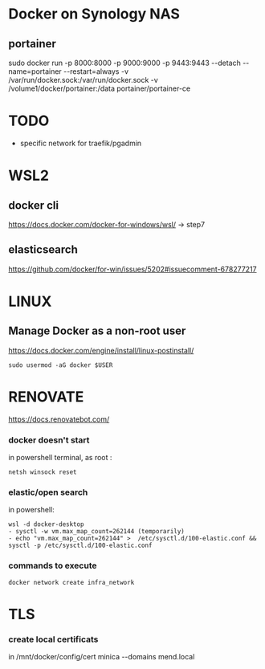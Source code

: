# Docker on Synology NAS

## portainer 

sudo docker run -p 8000:8000 -p 9000:9000 -p 9443:9443 --detach --name=portainer --restart=always -v /var/run/docker.sock:/var/run/docker.sock -v /volume1/docker/portainer:/data portainer/portainer-ce



# TODO

- specific network for traefik/pgadmin

# WSL2
## docker cli
https://docs.docker.com/docker-for-windows/wsl/ -> step7
 
## elasticsearch
https://github.com/docker/for-win/issues/5202#issuecomment-678277217

# LINUX

## Manage Docker as a non-root user 
https://docs.docker.com/engine/install/linux-postinstall/
    
    sudo usermod -aG docker $USER





# RENOVATE
https://docs.renovatebot.com/


### docker doesn't start

in powershell terminal, as root :

    netsh winsock reset


### elastic/open search
in powershell:

    wsl -d docker-desktop
    - sysctl -w vm.max_map_count=262144 (temporarily)
    - echo "vm.max_map_count=262144" >  /etc/sysctl.d/100-elastic.conf && sysctl -p /etc/sysctl.d/100-elastic.conf

### commands to execute

    docker network create infra_network





# TLS

### create local certificats

in /mnt/docker/config/cert
    minica --domains mend.local

